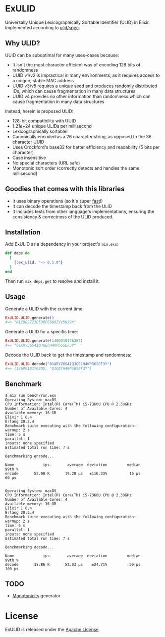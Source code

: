 # ExULID
Universally Unique Lexicographically Sortable Identifier (ULID) in Elixir.
Implemented according to [ulid/spec](https://github.com/ulid/spec).

## Why ULID?

UUID can be suboptimal for many uses-cases because:

- It isn't the most character efficient way of encoding 128 bits of randomness
- UUID v1/v2 is impractical in many environments, as it requires access to a unique, stable MAC address
- UUID v3/v5 requires a unique seed and produces randomly distributed IDs, which can cause fragmentation in many data structures
- UUID v4 provides no other information than randomness which can cause fragmentation in many data structures

Instead, herein is proposed ULID:

- 128-bit compatibility with UUID
- 1.21e+24 unique ULIDs per millisecond
- Lexicographically sortable!
- Canonically encoded as a 26 character string, as opposed to the 36 character UUID
- Uses Crockford's base32 for better efficiency and readability (5 bits per character)
- Case insensitive
- No special characters (URL safe)
- Monotonic sort order (correctly detects and handles the same millisecond)

## Goodies that comes with this libraries

- It uses binary operations (so it's super [fast](#benchmark)!)
- It can decode the timestamp back from the ULID
- It includes tests from other language's implementations, ensuring the consistency & correctness of the ULID produced.

## Installation

Add ExULID as a dependency in your project's `mix.exs`:

```ex
def deps do
  [
    {:ex_ulid, "~> 0.1.0"}
  ]
end
```

Then run `mix deps.get` to resolve and install it.

## Usage

Generate a ULID with the current time:

```ex
ExULID.ULID.generate()
#=> "01C9GJZZ3D530PE8Q0ZYV5HJ9K"
```

Generate a ULID for a specific time:

```ex
ExULID.ULID.generate(1469918176385)
#=> "01ARYZ6S41QJQECH4KPG6SEF3Y"
```

Decode the ULID back to get the timestamp and randomness:

```ex
ExULID.ULID.decode("01ARYZ6S41QJQECH4KPG6SEF3Y")
#=> {1469918176385, "QJQECH4KPG6SEF3Y"}
```

## Benchmark

```
$ mix run bench/run.exs
Operating System: macOS
CPU Information: Intel(R) Core(TM) i5-7360U CPU @ 2.30GHz
Number of Available Cores: 4
Available memory: 16 GB
Elixir 1.6.4
Erlang 20.2.4
Benchmark suite executing with the following configuration:
warmup: 2 s
time: 5 s
parallel: 1
inputs: none specified
Estimated total run time: 7 s

Benchmarking encode...

Name             ips        average  deviation         median         99th %
encode       52.08 K       19.20 μs   ±116.33%          16 μs          60 μs


Operating System: macOS
CPU Information: Intel(R) Core(TM) i5-7360U CPU @ 2.30GHz
Number of Available Cores: 4
Available memory: 16 GB
Elixir 1.6.4
Erlang 20.2.4
Benchmark suite executing with the following configuration:
warmup: 2 s
time: 5 s
parallel: 1
inputs: none specified
Estimated total run time: 7 s

Benchmarking decode...

Name             ips        average  deviation         median         99th %
decode       18.86 K       53.03 μs    ±24.71%          50 μs         100 μs
```

## TODO
- [Monotonicity](https://github.com/ulid/spec#monotonicity) generator

# License

ExULID is released under the [Apache License](https://www.apache.org/licenses/LICENSE-2.0).
